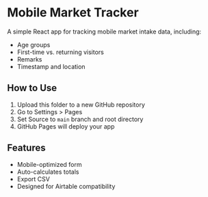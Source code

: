 # Mobile Market Tracker

A simple React app for tracking mobile market intake data, including:
- Age groups
- First-time vs. returning visitors
- Remarks
- Timestamp and location

## How to Use
1. Upload this folder to a new GitHub repository
2. Go to Settings > Pages
3. Set Source to `main` branch and root directory
4. GitHub Pages will deploy your app

## Features
- Mobile-optimized form
- Auto-calculates totals
- Export CSV
- Designed for Airtable compatibility